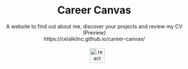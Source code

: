 <div align="center" >
<h1 >Career Canvas</h1>
  A website to find out about me, discover your projects and review my CV (Preview) <br>
  https://celalkilnc.github.io/career-canvas/ <br><br>
    <img width="12" />
  <img src="https://cdn.jsdelivr.net/gh/devicons/devicon/icons/react/react-original.svg" height="40" alt="react logo"  /> 
</div> 
 
